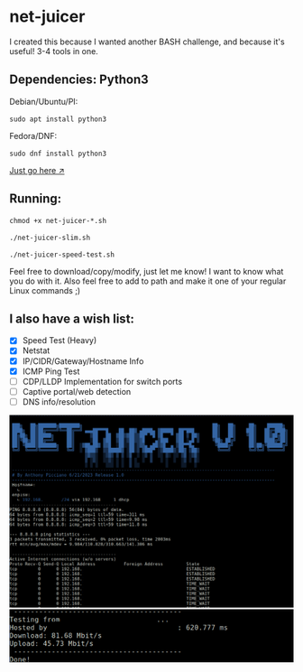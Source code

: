 # net-juicer
<p>I created this because I wanted another BASH challenge, and because it's useful! 3-4 tools in one.</p>

## Dependencies: Python3

Debian/Ubuntu/PI:
```
sudo apt install python3
```
Fedora/DNF:
```
sudo dnf install python3
```
[Just go here ↗](https://docs.python.org/3/using/unix.html)

## Running:
```
chmod +x net-juicer-*.sh
```
```
./net-juicer-slim.sh
```
```
./net-juicer-speed-test.sh 
```
Feel free to download/copy/modify, just let me know! I want to know what you do with it.
Also feel free to add to path and make it one of your regular Linux commands ;)

## I also have a wish list:

- [x] Speed Test (Heavy)
- [x] Netstat
- [x] IP/CIDR/Gateway/Hostname Info
- [x] ICMP Ping Test
- [ ] CDP/LLDP Implementation for switch ports
- [ ] Captive portal/web detection
- [ ] DNS info/resolution

![Program Demo 1](https://raw.githubusercontent.com/anthonp/net-juicer/main/Program1.png)
![Program Demo 2](https://raw.githubusercontent.com/anthonp/net-juicer/main/Program2.png)
